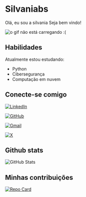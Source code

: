 # Silvaniabs 
Olá, eu sou a silvania Seja bem vindo!

![ o gif não está carregando :(](Repo-remoto/baixar.gif)

## Habilidades 
Atualmente estou estudando:
 - Python
 - Cibersegurança 
 - Computação em nuvem 

## Conecte-se comigo
[![LinkedIn](https://img.shields.io/badge/LinkedIn-7E63CF?style=for-the-badge&logo=linkedin&logoColor=white)](https://www.linkedin.com/in/SEUUSERNAME/)

[![GitHub](https://img.shields.io/badge/GitHub-7E63CF?style=for-the-badge&logo=github&logoColor=white)](https://github.com/SEUUSERNAME)

[![Gmail](https://img.shields.io/badge/Gmail-7E63CF?style=for-the-badge&logo=gmail&logoColor=white)](mailto:SEUGMAIL)

[![X](https://img.shields.io/badge/X-7E63CF?style=for-the-badge&logo=x)](https://x.com/SEUUSERNAME)


## Github stats
![GitHub Stats](https://github-readme-stats.vercel.app/api?transparent&bg_color=BAB7A0&border_color=6A00F5&show_icons=true&icon_color=220052&title_color=801FFF&text_color=000)

## Minhas contribuições 
[![Repo Card](https://github-readme-stats.vercel.app/api/pin/?username=Silvaniabs&repo=dio-lab-open-source&bg_color=BAB7A0&border_color=6A00F5&show_icons=true&icon_color=220052&title_color=801FFF&text_color=000)](https://github.com/silvaniabs/dio-lab-open-source)


